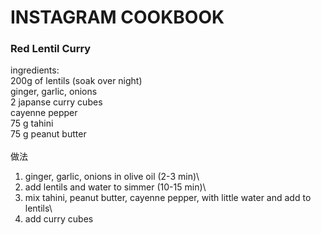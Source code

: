 # INSTAGRAM COOKBOOK

### Red Lentil Curry
ingredients:\
200g of lentils (soak over night)\
ginger, garlic, onions\
2 japanse curry cubes\
cayenne pepper\
75 g tahini\
75 g peanut butter\
\
做法
1. ginger, garlic, onions in olive oil (2-3 min)\
2. add lentils and water to simmer (10-15 min)\
3. mix tahini, peanut butter, cayenne pepper, with little water and add to lentils\
4. add curry cubes 
